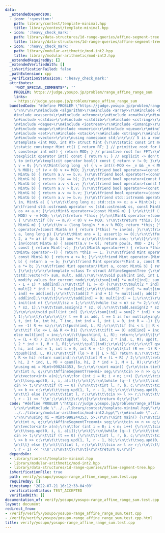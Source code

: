 ```yaml
---
data:
  _extendedDependsOn:
  - icon: ':question:'
    path: library/contest/template-minimal.hpp
    title: library/contest/template-minimal.hpp
  - icon: ':heavy_check_mark:'
    path: library/data-structures/1d-range-queries/affine-segment-tree.hpp
    title: library/data-structures/1d-range-queries/affine-segment-tree.hpp
  - icon: ':heavy_check_mark:'
    path: library/modular-arithmetic/mod-int2.hpp
    title: library/modular-arithmetic/mod-int2.hpp
  _extendedRequiredBy: []
  _extendedVerifiedWith: []
  _isVerificationFailed: false
  _pathExtension: cpp
  _verificationStatusIcon: ':heavy_check_mark:'
  attributes:
    '*NOT_SPECIAL_COMMENTS*': ''
    PROBLEM: https://judge.yosupo.jp/problem/range_affine_range_sum
    links:
    - https://judge.yosupo.jp/problem/range_affine_range_sum
  bundledCode: "#define PROBLEM \"https://judge.yosupo.jp/problem/range_affine_range_sum\"\
    \r\n\r\n\r\n#include <algorithm>\r\n#include <array>\r\n#include <bitset>\r\n\
    #include <cassert>\r\n#include <chrono>\r\n#include <cmath>\r\n#include <complex>\r\
    \n#include <cstdio>\r\n#include <cstdlib>\r\n#include <cstring>\r\n#include <ctime>\r\
    \n#include <deque>\r\n#include <iostream>\r\n#include <iomanip>\r\n#include <list>\r\
    \n#include <map>\r\n#include <numeric>\r\n#include <queue>\r\n#include <random>\r\
    \n#include <set>\r\n#include <stack>\r\n#include <string>\r\n#include <unordered_map>\r\
    \n#include <vector>\r\n\r\nusing namespace std;\n\r\n// 5 is a root of both mods\r\
    \ntemplate <int MOD, int RT> struct Mint {\r\n\tstatic const int mod = MOD;\r\n\
    \tstatic constexpr Mint rt() { return RT; } // primitive root for FFT\r\n\tstatic\
    \ constexpr int md() { return MOD; } // primitive root for FFT\r\n\tint v; \r\n\
    \texplicit operator int() const { return v; } // explicit -> don't silently convert\
    \ to int\r\n\texplicit operator bool() const { return v != 0; }\r\n\tMint() {\
    \ v = 0; }\r\n\tMint(long long _v) { v = int((-MOD <= _v && _v < MOD) ? _v : _v\
    \ % MOD); if (v < 0) v += MOD; }\r\n\tfriend bool operator==(const Mint& a, const\
    \ Mint& b) { return a.v == b.v; }\r\n\tfriend bool operator!=(const Mint& a, const\
    \ Mint& b) { return !(a == b); }\r\n\tfriend bool operator<(const Mint& a, const\
    \ Mint& b) { return a.v < b.v; }\r\n\tfriend bool operator>(const Mint& a, const\
    \ Mint& b) { return a.v > b.v; }\r\n\tfriend bool operator<=(const Mint& a, const\
    \ Mint& b) { return a.v <= b.v; }\r\n\tfriend bool operator>=(const Mint& a, const\
    \ Mint& b) { return a.v >= b.v; }\r\n\tfriend std::istream& operator >> (std::istream&\
    \ in, Mint& a) { \r\n\t\tlong long x; std::cin >> x; a = Mint(x); return in; }\r\
    \n\tfriend std::ostream& operator << (std::ostream& os, const Mint& a) { return\
    \ os << a.v; }\r\n\tMint& operator+=(const Mint& m) { \r\n\t\tif ((v += m.v) >=\
    \ MOD) v -= MOD; \r\n\t\treturn *this; }\r\n\tMint& operator-=(const Mint& m)\
    \ { \r\n\t\tif ((v -= m.v) < 0) v += MOD; \r\n\t\treturn *this; }\r\n\tMint& operator*=(const\
    \ Mint& m) { \r\n\t\tv = (long long)v * m.v % MOD; return *this; }\r\n\tMint&\
    \ operator/=(const Mint& m) { return (*this) *= inv(m); }\r\n\tfriend Mint pow(Mint\
    \ a, long long p) {\r\n\t\tMint ans = 1; assert(p >= 0);\r\n\t\tfor (; p; p /=\
    \ 2, a *= a) if (p & 1) ans *= a;\r\n\t\treturn ans; \r\n\t}\r\n\tfriend Mint\
    \ inv(const Mint& a) { assert(a.v != 0); return pow(a, MOD - 2); }\r\n\tMint operator-()\
    \ const { return Mint(-v); }\r\n\tMint& operator++() { return *this += 1; }\r\n\
    \tMint& operator--() { return *this -= 1; }\r\n\tfriend Mint operator+(Mint a,\
    \ const Mint& b) { return a += b; }\r\n\tfriend Mint operator-(Mint a, const Mint&\
    \ b) { return a -= b; }\r\n\tfriend Mint operator*(Mint a, const Mint& b) { return\
    \ a *= b; }\r\n\tfriend Mint operator/(Mint a, const Mint& b) { return a /= b;\
    \ }\r\n};\r\n\r\ntemplate <class T> struct AffineSegmentTree {\r\n\tint sz;\r\n\
    \tstd::vector<T> sum, mult, add;\r\n\r\n\tvoid push(int ind, int L, int R) { //\
    \ modify values for current node\r\n\t\tsum[ind] *= mult[ind]; sum[ind] += (R\
    \ - L + 1) * add[ind];\r\n\t\tif (L != R) {\r\n\t\t\tmult[2 * ind] *= mult[ind];\
    \ mult[2 * ind + 1] *= mult[ind];\r\n\t\t\tadd[2 * ind] *= mult[ind]; add[2 *\
    \ ind] += add[ind];\r\n\t\t\tadd[2 * ind + 1] *= mult[ind]; add[2 * ind + 1] +=\
    \ add[ind];\r\n\t\t}\r\n\t\tadd[ind] = 0; mult[ind] = 1;\r\n\t}\r\n\r\n\tvoid\
    \ init(int n) {\r\n\t\tsz = 1;\r\n\t\twhile (sz < n) sz *= 2;\r\n\t\tmult.assign(2\
    \ * sz, 1);\r\n\t\tsum.assign(2 * sz, 0);\r\n\t\tadd.assign(2 * sz, 0);\r\n\t\
    }\r\n\r\n\tvoid pull(int ind) {\r\n\t\tsum[ind] = sum[2 * ind] + sum[2 * ind +\
    \ 1];\r\n\t}\r\n\r\n\t// t == 0 is add, t == 1 is for multiplying\r\n\tvoid upd(int\
    \ t, int lo, int hi, T inc, int ind = 1, int L = 0, int R = -1) {\r\n\t\tif (R\
    \ == -1) R += sz;\r\n\t\tpush(ind, L, R);\r\n\t\tif (hi < L || R < lo) return;\r\
    \n\t\tif (lo <= L && R <= hi) {\r\n\t\t\tif(t == 0) add[ind] = inc;  \r\n\t\t\t\
    else mult[ind] = inc;\r\n\t\t\tpush(ind, L, R); return;\r\n\t\t}\r\n\t\tint M\
    \ = (L + R) / 2;\r\n\t\tupd(t, lo, hi, inc, 2 * ind, L, M); upd(t, lo, hi, inc,\
    \ 2 * ind + 1, M + 1, R);\r\n\t\tpull(ind);\r\n\t}\r\n\t\r\n\tT qsum(int lo, int\
    \ hi, int ind = 1, int L = 0, int R = -1) {\r\n\t\tif (R == -1) R += sz;\r\n\t\
    \tpush(ind, L, R);\r\n\t\tif (lo > R || L > hi) return 0;\r\n\t\tif (lo <= L &&\
    \ R <= hi) return sum[ind];\r\n\t\tint M = (L + R) / 2;\r\n\t\treturn qsum(lo,\
    \ hi, 2 * ind, L, M) + qsum(lo, hi, 2 * ind + 1, M + 1, R);\r\n\t}\r\n};\r\n\r\
    \nusing mi = Mint<998244353, 5>;\r\n\r\nint main() {\r\n\tcin.tie(0)->sync_with_stdio(false);\r\
    \n\tint n, q;\r\n\tAffineSegmentTree<mi> seg;\r\n\tcin >> n >> q;\r\n\tseg.init(n);\r\
    \n\tvector<int> a(n);\r\n\tfor (int i = 0; i < n; i++) {\r\n\t\tcin >> a[i];\r\
    \n\t\tseg.upd(0, i, i, a[i]);\r\n\t}\r\n\twhile (q--) {\r\n\t\tint t;\r\n\t\t\
    cin >> t;\r\n\t\tif (t == 0) {\r\n\t\t\tint l, r, b, c;\r\n\t\t\tcin >> l >> r\
    \ >> b >> c;\r\n\t\t\tseg.upd(1, l, r - 1, b);\r\n\t\t\tseg.upd(0, l, r - 1, c);\r\
    \n\t\t} else {\r\n\t\t\tint l, r;\r\n\t\t\tcin >> l >> r;\r\n\t\t\tcout << seg.qsum(l,\
    \ r - 1) << '\\n';\r\n\t\t}\r\n\t}\r\n\treturn 0;\r\n}\n"
  code: "#define PROBLEM \"https://judge.yosupo.jp/problem/range_affine_range_sum\"\
    \r\n\r\n#include \"../../library/contest/template-minimal.hpp\"\r\n#include \"\
    ../../library/modular-arithmetic/mod-int2.hpp\"\r\n#include \"../../library/data-structures/1d-range-queries/affine-segment-tree.hpp\"\
    \r\n\r\nusing mi = Mint<998244353, 5>;\r\n\r\nint main() {\r\n\tcin.tie(0)->sync_with_stdio(false);\r\
    \n\tint n, q;\r\n\tAffineSegmentTree<mi> seg;\r\n\tcin >> n >> q;\r\n\tseg.init(n);\r\
    \n\tvector<int> a(n);\r\n\tfor (int i = 0; i < n; i++) {\r\n\t\tcin >> a[i];\r\
    \n\t\tseg.upd(0, i, i, a[i]);\r\n\t}\r\n\twhile (q--) {\r\n\t\tint t;\r\n\t\t\
    cin >> t;\r\n\t\tif (t == 0) {\r\n\t\t\tint l, r, b, c;\r\n\t\t\tcin >> l >> r\
    \ >> b >> c;\r\n\t\t\tseg.upd(1, l, r - 1, b);\r\n\t\t\tseg.upd(0, l, r - 1, c);\r\
    \n\t\t} else {\r\n\t\t\tint l, r;\r\n\t\t\tcin >> l >> r;\r\n\t\t\tcout << seg.qsum(l,\
    \ r - 1) << '\\n';\r\n\t\t}\r\n\t}\r\n\treturn 0;\r\n}"
  dependsOn:
  - library/contest/template-minimal.hpp
  - library/modular-arithmetic/mod-int2.hpp
  - library/data-structures/1d-range-queries/affine-segment-tree.hpp
  isVerificationFile: true
  path: verify/yosupo/yosupo-range_affine_range_sum.test.cpp
  requiredBy: []
  timestamp: '2022-07-21 16:12:33-04:00'
  verificationStatus: TEST_ACCEPTED
  verifiedWith: []
documentation_of: verify/yosupo/yosupo-range_affine_range_sum.test.cpp
layout: document
redirect_from:
- /verify/verify/yosupo/yosupo-range_affine_range_sum.test.cpp
- /verify/verify/yosupo/yosupo-range_affine_range_sum.test.cpp.html
title: verify/yosupo/yosupo-range_affine_range_sum.test.cpp
---
```

